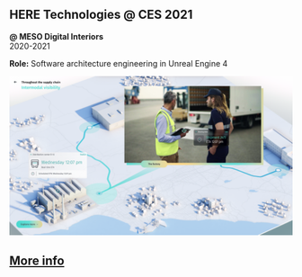 ## HERE Technologies @ CES 2021

**@ MESO Digital Interiors**  
2020-2021

**Role:** Software architecture engineering in Unreal Engine 4

![md.full](here2021-header.png)

## [More info](https://meso.design/en/projects/here-technologies-virtual-brand-touchpoint-for-international-location-technology-firm)

